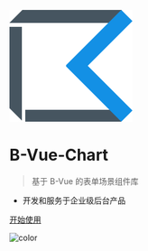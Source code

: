 ![logo](assets/images/framework/logo.png)

# B-Vue-Chart 
<!-- <small>1.0</small> -->

> 基于 B-Vue 的表单场景组件库
+ 开发和服务于企业级后台产品

[开始使用](/zh-cn/component/line)
<!-- [快速开始](help/quick-start.md) -->

<!-- background image -->

<!-- ![](assets/images/framework/bj.jpg) -->

<!-- background color -->

<!-- ![color](#f0f0f0) -->
<!-- 背景颜色的配置 必须在末尾 ，背景图片和背景颜色只能择其一-->
![color](#f0f0f0)
